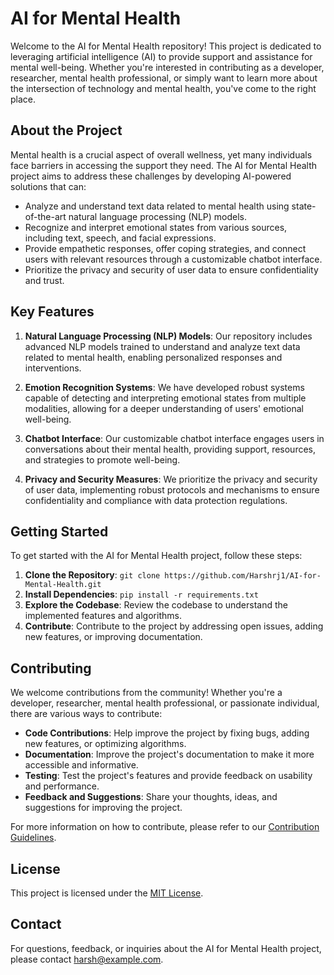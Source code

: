 # AI for Mental Health

Welcome to the AI for Mental Health repository! This project is dedicated to leveraging artificial intelligence (AI) to provide support and assistance for mental well-being. Whether you're interested in contributing as a developer, researcher, mental health professional, or simply want to learn more about the intersection of technology and mental health, you've come to the right place.

## About the Project

Mental health is a crucial aspect of overall wellness, yet many individuals face barriers in accessing the support they need. The AI for Mental Health project aims to address these challenges by developing AI-powered solutions that can:

- Analyze and understand text data related to mental health using state-of-the-art natural language processing (NLP) models.
- Recognize and interpret emotional states from various sources, including text, speech, and facial expressions.
- Provide empathetic responses, offer coping strategies, and connect users with relevant resources through a customizable chatbot interface.
- Prioritize the privacy and security of user data to ensure confidentiality and trust.

## Key Features

1. **Natural Language Processing (NLP) Models**: Our repository includes advanced NLP models trained to understand and analyze text data related to mental health, enabling personalized responses and interventions.

2. **Emotion Recognition Systems**: We have developed robust systems capable of detecting and interpreting emotional states from multiple modalities, allowing for a deeper understanding of users' emotional well-being.

3. **Chatbot Interface**: Our customizable chatbot interface engages users in conversations about their mental health, providing support, resources, and strategies to promote well-being.

4. **Privacy and Security Measures**: We prioritize the privacy and security of user data, implementing robust protocols and mechanisms to ensure confidentiality and compliance with data protection regulations.

## Getting Started

To get started with the AI for Mental Health project, follow these steps:

1. **Clone the Repository**: `git clone https://github.com/Harshrj1/AI-for-Mental-Health.git`
2. **Install Dependencies**: `pip install -r requirements.txt`
3. **Explore the Codebase**: Review the codebase to understand the implemented features and algorithms.
4. **Contribute**: Contribute to the project by addressing open issues, adding new features, or improving documentation.

## Contributing

We welcome contributions from the community! Whether you're a developer, researcher, mental health professional, or passionate individual, there are various ways to contribute:

- **Code Contributions**: Help improve the project by fixing bugs, adding new features, or optimizing algorithms.
- **Documentation**: Improve the project's documentation to make it more accessible and informative.
- **Testing**: Test the project's features and provide feedback on usability and performance.
- **Feedback and Suggestions**: Share your thoughts, ideas, and suggestions for improving the project.

For more information on how to contribute, please refer to our [Contribution Guidelines](Harshrj1).

## License

This project is licensed under the [MIT License](LICENSE).

## Contact

For questions, feedback, or inquiries about the AI for Mental Health project, please contact [harsh@example.com](mailto:harsh@example.com).
